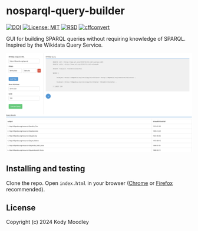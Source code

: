 # nosparql-query-builder
[![DOI](https://zenodo.org/badge/DOI/10.5281/zenodo.13521901.svg)](https://doi.org/10.5281/zenodo.13521901) [![License: MIT](https://img.shields.io/badge/License-MIT-yellow.svg)](https://opensource.org/licenses/MIT) [![RSD](https://img.shields.io/badge/rsd-grlc_sustainability-blue.svg)](https://research-software-directory.org/projects/enhancing-the-sustainability-of-grlc) [![cffconvert](https://github.com/clariah-grlc-sustainability/nosparql-query-builder/actions/workflows/cffconvert.yml/badge.svg)](https://github.com/clariah-grlc-sustainability/nosparql-query-builder/actions/workflows/cffconvert.yml)



GUI for building SPARQL queries without requiring knowledge of SPARQL. Inspired by the Wikidata Query Service.

![screenshot](https://github.com/clariah-grlc-sustainability/nosparql-query-builder/blob/main/images/screenshot.png?raw=true)

## Installing and testing

Clone the repo. Open ```index.html``` in your browser ([Chrome](https://www.google.com/chrome/what-you-make-of-it/) or [Firefox](https://www.mozilla.org/en-US/firefox/new/) recommended).

## License

Copyright (c) 2024 Kody Moodley
